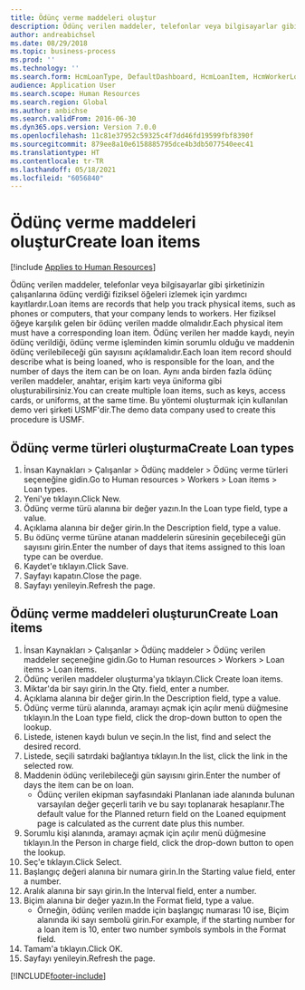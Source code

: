 ```yaml
---
title: Ödünç verme maddeleri oluştur
description: Ödünç verilen maddeler, telefonlar veya bilgisayarlar gibi şirketinizin çalışanlarına ödünç verdiği fiziksel öğeleri izlemek için yardımcı kayıtlardır.
author: andreabichsel
ms.date: 08/29/2018
ms.topic: business-process
ms.prod: ''
ms.technology: ''
ms.search.form: HcmLoanType, DefaultDashboard, HcmLoanItem, HcmWorkerLookUp, HcmPersonnelManagementWorkspace
audience: Application User
ms.search.scope: Human Resources
ms.search.region: Global
ms.author: anbichse
ms.search.validFrom: 2016-06-30
ms.dyn365.ops.version: Version 7.0.0
ms.openlocfilehash: 11c81e37952c59325c4f7dd46fd19599fbf8390f
ms.sourcegitcommit: 879ee8a10e6158885795dce4b3db5077540eec41
ms.translationtype: HT
ms.contentlocale: tr-TR
ms.lasthandoff: 05/18/2021
ms.locfileid: "6056840"
---
```

# <a name="create-loan-items"></a><span data-ttu-id="285fd-103">Ödünç verme maddeleri oluştur</span><span class="sxs-lookup"><span data-stu-id="285fd-103">Create loan items</span></span>

[!include [Applies to Human Resources](../includes/applies-to-hr.md)]



<span data-ttu-id="285fd-104">Ödünç verilen maddeler, telefonlar veya bilgisayarlar gibi şirketinizin çalışanlarına ödünç verdiği fiziksel öğeleri izlemek için yardımcı kayıtlardır.</span><span class="sxs-lookup"><span data-stu-id="285fd-104">Loan items are records that help you track physical items, such as phones or computers, that your company lends to workers.</span></span> <span data-ttu-id="285fd-105">Her fiziksel öğeye karşılık gelen bir ödünç verilen madde olmalıdır.</span><span class="sxs-lookup"><span data-stu-id="285fd-105">Each physical item must have a corresponding loan item.</span></span> <span data-ttu-id="285fd-106">Ödünç verilen her madde kaydı, neyin ödünç verildiği, ödünç verme işleminden kimin sorumlu olduğu ve maddenin ödünç verilebileceği gün sayısını açıklamalıdır.</span><span class="sxs-lookup"><span data-stu-id="285fd-106">Each loan item record should describe what is being loaned, who is responsible for the loan, and the number of days the item can be on loan.</span></span> <span data-ttu-id="285fd-107">Aynı anda birden fazla ödünç verilen maddeler, anahtar, erişim kartı veya üniforma gibi oluşturabilirsiniz.</span><span class="sxs-lookup"><span data-stu-id="285fd-107">You can create multiple loan items, such as keys, access cards, or uniforms, at the same time.</span></span> <span data-ttu-id="285fd-108">Bu yöntemi oluşturmak için kullanılan demo veri şirketi USMF'dir.</span><span class="sxs-lookup"><span data-stu-id="285fd-108">The demo data company used to create this procedure is USMF.</span></span>


## <a name="create-loan-types"></a><span data-ttu-id="285fd-109">Ödünç verme türleri oluşturma</span><span class="sxs-lookup"><span data-stu-id="285fd-109">Create Loan types</span></span>
1. <span data-ttu-id="285fd-110">İnsan Kaynakları > Çalışanlar > Ödünç maddeler > Ödünç verme türleri seçeneğine gidin.</span><span class="sxs-lookup"><span data-stu-id="285fd-110">Go to Human resources > Workers > Loan items > Loan types.</span></span>
2. <span data-ttu-id="285fd-111">Yeni'ye tıklayın.</span><span class="sxs-lookup"><span data-stu-id="285fd-111">Click New.</span></span>
3. <span data-ttu-id="285fd-112">Ödünç verme türü alanına bir değer yazın.</span><span class="sxs-lookup"><span data-stu-id="285fd-112">In the Loan type field, type a value.</span></span>
4. <span data-ttu-id="285fd-113">Açıklama alanına bir değer girin.</span><span class="sxs-lookup"><span data-stu-id="285fd-113">In the Description field, type a value.</span></span>
5. <span data-ttu-id="285fd-114">Bu ödünç verme türüne atanan maddelerin süresinin geçebileceği gün sayısını girin.</span><span class="sxs-lookup"><span data-stu-id="285fd-114">Enter the number of days that items assigned to this loan type can be overdue.</span></span> 
6. <span data-ttu-id="285fd-115">Kaydet'e tıklayın.</span><span class="sxs-lookup"><span data-stu-id="285fd-115">Click Save.</span></span>
7. <span data-ttu-id="285fd-116">Sayfayı kapatın.</span><span class="sxs-lookup"><span data-stu-id="285fd-116">Close the page.</span></span>
8. <span data-ttu-id="285fd-117">Sayfayı yenileyin.</span><span class="sxs-lookup"><span data-stu-id="285fd-117">Refresh the page.</span></span>

## <a name="create-loan-items"></a><span data-ttu-id="285fd-118">Ödünç verme maddeleri oluşturun</span><span class="sxs-lookup"><span data-stu-id="285fd-118">Create Loan items</span></span>
1. <span data-ttu-id="285fd-119">İnsan Kaynakları > Çalışanlar > Ödünç maddeler > Ödünç verilen maddeler seçeneğine gidin.</span><span class="sxs-lookup"><span data-stu-id="285fd-119">Go to Human resources > Workers > Loan items > Loan items.</span></span>
2. <span data-ttu-id="285fd-120">Ödünç verilen maddeler oluşturma'ya tıklayın.</span><span class="sxs-lookup"><span data-stu-id="285fd-120">Click Create loan items.</span></span>
3. <span data-ttu-id="285fd-121">Miktar'da bir sayı girin.</span><span class="sxs-lookup"><span data-stu-id="285fd-121">In the Qty. field, enter a number.</span></span>
4. <span data-ttu-id="285fd-122">Açıklama alanına bir değer girin.</span><span class="sxs-lookup"><span data-stu-id="285fd-122">In the Description field, type a value.</span></span>
5. <span data-ttu-id="285fd-123">Ödünç verme türü alanında, aramayı açmak için açılır menü düğmesine tıklayın.</span><span class="sxs-lookup"><span data-stu-id="285fd-123">In the Loan type field, click the drop-down button to open the lookup.</span></span>
6. <span data-ttu-id="285fd-124">Listede, istenen kaydı bulun ve seçin.</span><span class="sxs-lookup"><span data-stu-id="285fd-124">In the list, find and select the desired record.</span></span>
7. <span data-ttu-id="285fd-125">Listede, seçili satırdaki bağlantıya tıklayın.</span><span class="sxs-lookup"><span data-stu-id="285fd-125">In the list, click the link in the selected row.</span></span>
8. <span data-ttu-id="285fd-126">Maddenin ödünç verilebileceği gün sayısını girin.</span><span class="sxs-lookup"><span data-stu-id="285fd-126">Enter the number of days the item can be on loan.</span></span>
    * <span data-ttu-id="285fd-127">Ödünç verilen ekipman sayfasındaki Planlanan iade alanında bulunan varsayılan değer geçerli tarih ve bu sayı toplanarak hesaplanır.</span><span class="sxs-lookup"><span data-stu-id="285fd-127">The default value for the Planned return field on the Loaned equipment page is calculated as the current date plus this number.</span></span>  
9. <span data-ttu-id="285fd-128">Sorumlu kişi alanında, aramayı açmak için açılır menü düğmesine tıklayın.</span><span class="sxs-lookup"><span data-stu-id="285fd-128">In the Person in charge field, click the drop-down button to open the lookup.</span></span>
10. <span data-ttu-id="285fd-129">Seç'e tıklayın.</span><span class="sxs-lookup"><span data-stu-id="285fd-129">Click Select.</span></span>
11. <span data-ttu-id="285fd-130">Başlangıç değeri alanına bir numara girin.</span><span class="sxs-lookup"><span data-stu-id="285fd-130">In the Starting value field, enter a number.</span></span>
12. <span data-ttu-id="285fd-131">Aralık alanına bir sayı girin.</span><span class="sxs-lookup"><span data-stu-id="285fd-131">In the Interval field, enter a number.</span></span>
13. <span data-ttu-id="285fd-132">Biçim alanına bir değer yazın.</span><span class="sxs-lookup"><span data-stu-id="285fd-132">In the Format field, type a value.</span></span>
    * <span data-ttu-id="285fd-133">Örneğin, ödünç verilen madde için başlangıç numarası 10 ise, Biçim alanında iki sayı sembolü girin.</span><span class="sxs-lookup"><span data-stu-id="285fd-133">For example, if the starting number for a loan item is 10, enter two number symbols symbols in the Format field.</span></span>  
14. <span data-ttu-id="285fd-134">Tamam'a tıklayın.</span><span class="sxs-lookup"><span data-stu-id="285fd-134">Click OK.</span></span>
15. <span data-ttu-id="285fd-135">Sayfayı yenileyin.</span><span class="sxs-lookup"><span data-stu-id="285fd-135">Refresh the page.</span></span>



[!INCLUDE[footer-include](../includes/footer-banner.md)]